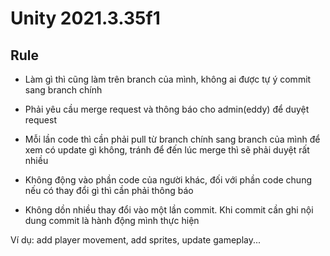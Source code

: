 # Unity 2021.3.35f1

## Rule

- Làm gì thì cũng làm trên branch của mình, không ai được tự ý commit sang branch chính

- Phải yêu cầu merge request và thông báo cho admin(eddy) để duyệt request

- Mỗi lần code thì cần phải pull từ branch chính sang branch của mình để xem có update gì không, tránh để đến lúc merge thì sẽ phải duyệt rất nhiều

- Không động vào phần code của người khác, đối với phần code chung nếu có thay đổi gì thì cần phải thông báo

- Không dồn nhiều thay đổi vào một lần commit. Khi commit cần ghi nội dung commit là hành động mình thực hiện

Ví dụ: add player movement, add sprites, update gameplay...
